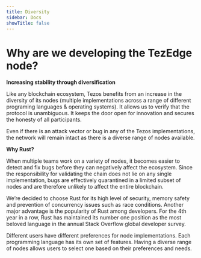 ```yaml
---
title: Diversity
sidebar: Docs
showTitle: false
---
```


# Why are we developing the TezEdge node?

**Increasing stability through diversification**

Like any blockchain ecosystem, Tezos benefits from an increase in the diversity of its nodes (multiple implementations across a range of different programing languages & operating systems). It allows us to verify that the protocol is unambiguous. It keeps the door open for innovation and secures the honesty of all participants. 

Even if there is an attack vector or bug in any of the Tezos implementations, the network will remain intact as there is a diverse range of nodes available. 

**Why Rust?**

When multiple teams work on a variety of nodes, it becomes easier to detect and fix bugs before they can negatively affect the ecosystem. Since the responsibility for validating the chain does not lie on any single implementation, bugs are effectively quarantined in a limited subset of nodes and are therefore unlikely to affect the entire blockchain.

We’re decided to choose Rust for its high level of security, memory safety and prevention of concurrency issues such as race conditions. Another major advantage is the popularity of Rust among developers. For the 4th year in a row, Rust has maintained its number one position as the most beloved language in the annual Stack Overflow global developer survey.

Different users have different preferences for node implementations. Each programming language has its own set of features. Having a diverse range of nodes allows users to select one based on their preferences and needs.

